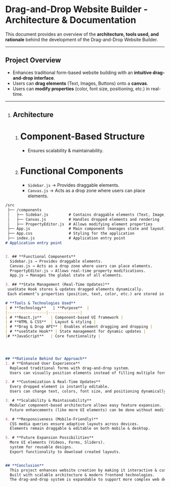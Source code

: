 # **Drag-and-Drop Website Builder - Architecture & Documentation**

This document provides an overview of the **architecture, tools used, and rationale** behind the development of the Drag-and-Drop Website Builder.

---

## **Project Overview**

- Enhances traditional form-based website building with an **intuitive drag-and-drop interface**.
- Users can **drag elements** (Text, Images, Buttons) onto a **canvas**.
- Users can **modify properties** (color, font size, positioning, etc.) in real-time.

---

1. ## **Architecture**
   1. # **Component-Based Structure**
      - Ensures scalability & maintainability.
   2. # **Functional Components**
      - `Sidebar.js` → Provides draggable elements.
      - `Canvas.js` → Acts as a drop zone where users can place elements.


```md
/src
 ├── /components
 │   ├── Sidebar.js         # Contains draggable elements (Text, Image, Button)
 │   ├── Canvas.js          # Handles dropped elements and rendering
 │   ├── PropertyEditor.js  # Allows modifying element properties
 ├── App.js                 # Main component (manages state and layout)
 ├── App.css                # Styling for the application
 ├── index.js               # Application entry point
# Application entry point


2. ## **Functional Components**
  Sidebar.js → Provides draggable elements.
  Canvas.js → Acts as a drop zone where users can place elements.
  PropertyEditor.js → Allows real-time property modifications.
  App.js → Manages the global state of all elements.

3. ## **State Management (Real-Time Updates)**
 useState Hook stores & updates dragged elements dynamically.
 Each element’s properties (position, text, color, etc.) are stored in a state array.

# **Tools & Technologies Used**
| # **Technology**   | **Purpose**  |
|-----------------|--------------|
| # **React.js**    | Component-based UI framework |
| # **HTML & CSS**  | Layout & styling |
| # **Drag & Drop API** | Enables element dragging and dropping |
| # **useState Hook** | State management for dynamic updates |
|# **JavaScript**   | Core functionality |




## **Rationale Behind Our Approach**
1. # **Enhanced User Experience**
  Replaced traditional forms with drag-and-drop system.
  Users can visually position elements instead of filling multiple forms.

2. # **Customization & Real-Time Updates**
  Every dropped element is instantly editable.
  Users can change text, colors, font size, and positioning dynamically.

3. # **Scalability & Maintainability**
  Modular component-based architecture allows easy feature expansion.
  Future enhancements (like more UI elements) can be done without modifying core logic.

4. # **Responsiveness (Mobile-Friendly)**
  CSS media queries ensure adaptive layouts across devices.
  Elements remain draggable & editable on both mobile & desktop.

5. # **Future Expansion Possibilities**
  More UI elements (Videos, Forms, Sliders).
  system for reusable designs.
  Export functionality to download created layouts.


## **Conclusion**
  This project enhances website creation by making it interactive & customizable.
  Built with scalable architecture & modern frontend technologies.
  The drag-and-drop system is expandable to support more complex web design features.

